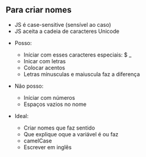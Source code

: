 ## Para criar nomes

* JS é case-sensitive (sensível ao caso)
* JS aceita a cadeia de caracteres Unicode

- Posso:
    * Iníciar com esses caracteres especiais: $ _
    * Inicar com letras
    * Colocar acentos
    * Letras mínusculas e maiuscula faz a diferença

- Não posso:
    * Iníciar com números
    * Espaços vazios no nome

- Ideal: 
    * Criar nomes que faz sentido
    * Que explique oque a variável é ou faz
    * camelCase
    * Escrever em inglês